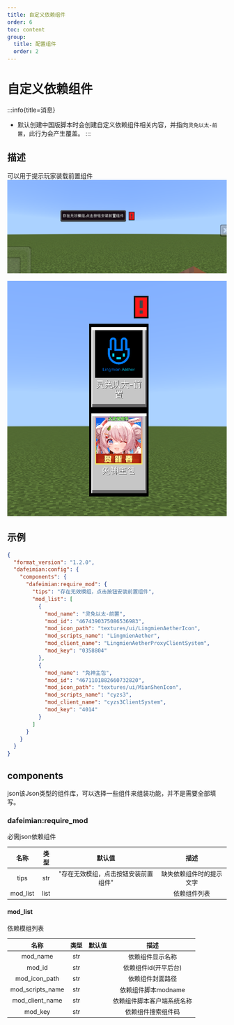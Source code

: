 ```yaml
---
title: 自定义依赖组件
order: 6
toc: content
group:
  title: 配置组件
  order: 2
---
```


# 自定义依赖组件

:::info{title=消息}
- 默认创建中国版脚本时会创建自定义依赖组件相关内容，并指向`灵免以太-前置`，此行为会产生覆盖。
:::

## 描述
可以用于提示玩家装载前置组件
![](./picture/component-config-0.png)

![](./picture/component-config-1.png)

## 示例
```json
{
  "format_version": "1.2.0",
  "dafeimian:config": {
    "components": {
      "dafeimian:require_mod": {
        "tips": "存在无效模组，点击按钮安装前置组件",
        "mod_list": [
          {
            "mod_name": "灵免以太-前置",
            "mod_id": "4674390375086536983",
            "mod_icon_path": "textures/ui/LingmienAetherIcon",
            "mod_scripts_name": "LingmienAether",
            "mod_client_name": "LingmienAetherProxyClientSystem",
            "mod_key": "0358804"
          },
          {
            "mod_name": "免神主包",
            "mod_id": "4671101882660732820",
            "mod_icon_path": "textures/ui/MianShenIcon",
            "mod_scripts_name": "cyzs3",
            "mod_client_name": "cyzs3ClientSystem",
            "mod_key": "4014"
          }
        ]
      }
    }
  }
}
```

## components
<Badge type="info">json</Badge>该Json类型的组件库，可以选择一些组件来组装功能，并不是需要全部填写。

### dafeimian:require_mod
<Badge type="error">必需</Badge><Badge type="info">json</Badge>依赖组件

|名称|  类型  |默认值|      描述      |
|:-:|:----:|:-:|:------------:|
|tips| str  |"存在无效模组，点击按钮安装前置组件"| 缺失依赖组件时的提示文字 |
|mod_list| list ||    依赖组件列表    |

#### mod_list
依赖模组列表

|名称|类型| 默认值 |      描述      |
|:-:|:-:|:---:|:------------:|
|mod_name|str|     |   依赖组件显示名称   |
|mod_id|str|     | 依赖组件id(开平后台) |
|mod_icon_path|str|     |   依赖组件封面路径   |
|mod_scripts_name|str|     |  依赖组件脚本modname  |
|mod_client_name|str|     |     依赖组件脚本客户端系统名称      |
|mod_key|str|     |     依赖组件搜索组件码      |
